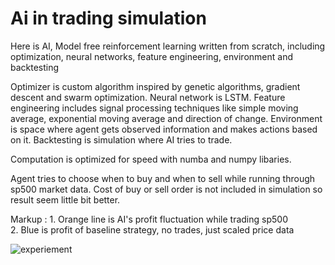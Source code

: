 # Ai in trading simulation

Here is AI, Model free reinforcement learning written from scratch, including optimization, neural networks, feature engineering, environment and backtesting

Optimizer is custom algorithm inspired by genetic algorithms, gradient descent and swarm optimization. Neural network is LSTM. Feature engineering includes signal processing techniques like simple moving average, exponential moving average and direction of change. Environment is space where agent gets observed information and makes actions based on it. Backtesting is simulation where AI tries to trade.

Computation is optimized for speed with numba and numpy libaries. 

Agent tries to choose when to buy and when to sell while running through sp500 market data.
Cost of buy or sell order is not included in simulation so result seem little bit better.

Markup : 1. Orange line is AI's profit fluctuation while trading sp500  
         2. Blue is profit of baseline strategy, no trades, just scaled price data

![experiement](https://user-images.githubusercontent.com/93252944/150828656-e51b3e7b-e71c-4442-b86b-bf11880b9919.png)
